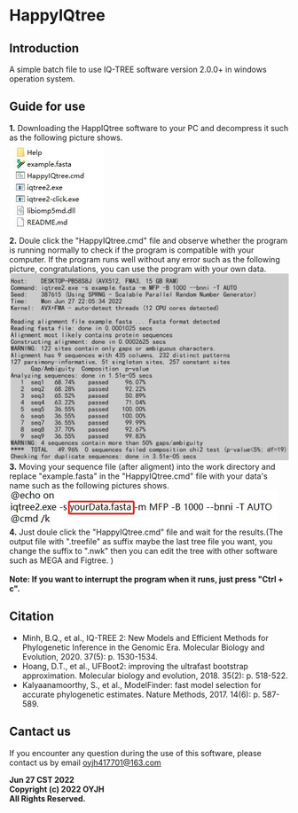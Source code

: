 # HappyIQtree
## Introduction
A simple batch file to use IQ-TREE software version 2.0.0+ in windows operation system.
## Guide for use
**1.** Downloading the HappIQtree software to your PC and decompress it such as the following picture shows.\
![](https://github.com/Learnerhua/HappyIQtree/blob/master/Help/1.jpg)\
**2.** Doule click the "HappyIQtree.cmd" file and observe whether the program is running normally to check if the program is compatible with your computer. 
If the program runs well without any error such as the following picture, congratulations, you can use the program with your own data.\
![](https://github.com/Learnerhua/HappyIQtree/blob/master/Help/2.jpg)\
**3.** Moving your sequence file (after aligment) into the work directory and replace "example.fasta" in the "HappyIQtree.cmd" file with your data's name such
as the following pictures shows.\
![](https://github.com/Learnerhua/HappyIQtree/blob/master/Help/3.jpg)\
**4.** Just doule click the "HappyIQtree.cmd" file and wait for the results.(The output file with ".treefile" as suffix maybe the last tree file you want, you change the suffix to ".nwk" then you can edit the tree with other software such as MEGA and Figtree. )\
\
**Note: If you want to interrupt the program when it runs, just press "Ctrl + c".**
## Citation
* Minh, B.Q., et al., IQ-TREE 2: New Models and Efficient Methods for Phylogenetic Inference in the Genomic Era. Molecular Biology and Evolution, 2020. 37(5): p. 1530-1534. 
* Hoang, D.T., et al., UFBoot2: improving the ultrafast bootstrap approximation. Molecular biology and evolution, 2018. 35(2): p. 518-522.
* Kalyaanamoorthy, S., et al., ModelFinder: fast model selection for accurate phylogenetic estimates. Nature Methods, 2017. 14(6): p. 587-589.
## Cantact us
If you encounter any question during the use of this software, please contact us by email oyjh417701@163.com

**Jun 27 CST 2022**<br>
**Copyright (c) 2022 OYJH**<br>
**All Rights Reserved.**
